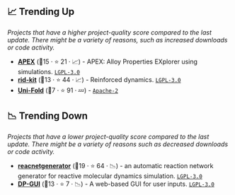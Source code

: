 ## 📈 Trending Up

_Projects that have a higher project-quality score compared to the last update. There might be a variety of reasons, such as increased downloads or code activity._

- <b><a href="https://github.com/deepmodeling/APEX">APEX</a></b> (🥈15 ·  ⭐ 21 · 📈) - APEX: Alloy Properties EXplorer using simulations. <code><a href="http://bit.ly/37RvQcA">LGPL-3.0</a></code>
- <b><a href="https://github.com/deepmodeling/rid-kit">rid-kit</a></b> (🥈13 ·  ⭐ 44 · 📈) - Reinforced dynamics. <code><a href="http://bit.ly/37RvQcA">LGPL-3.0</a></code>
- <b><a href="https://github.com/deepmodeling/Uni-Fold">Uni-Fold</a></b> (🥉7 ·  ⭐ 91 · 💤) -  <code><a href="http://bit.ly/3nYMfla">Apache-2</a></code>

## 📉 Trending Down

_Projects that have a lower project-quality score compared to the last update. There might be a variety of reasons such as decreased downloads or code activity._

- <b><a href="https://github.com/deepmodeling/reacnetgenerator">reacnetgenerator</a></b> (🥈19 ·  ⭐ 64 · 📉) - an automatic reaction network generator for reactive molecular dynamics simulation. <code><a href="http://bit.ly/37RvQcA">LGPL-3.0</a></code>
- <b><a href="https://github.com/deepmodeling/dpgui">DP-GUI</a></b> (🥈13 ·  ⭐ 7 · 📉) - A web-based GUI for user inputs. <code><a href="http://bit.ly/37RvQcA">LGPL-3.0</a></code>

